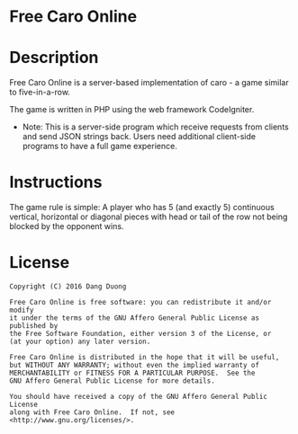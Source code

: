 # Free Caro Online

# Description

Free Caro Online is a server-based implementation of caro - a game similar to five-in-a-row.

The game is written in PHP using the web framework CodeIgniter.

* Note: This is a server-side program which receive requests from clients and send JSON strings back. Users need additional client-side programs to have a full game experience.

# Instructions

The game rule is simple: A player who has 5 (and exactly 5) continuous vertical, horizontal or diagonal pieces with head or tail of the row not being blocked by the opponent wins.

# License

    Copyright (C) 2016 Dang Duong

    Free Caro Online is free software: you can redistribute it and/or modify
    it under the terms of the GNU Affero General Public License as published by
    the Free Software Foundation, either version 3 of the License, or
    (at your option) any later version.

    Free Caro Online is distributed in the hope that it will be useful,
    but WITHOUT ANY WARRANTY; without even the implied warranty of
    MERCHANTABILITY or FITNESS FOR A PARTICULAR PURPOSE.  See the
    GNU Affero General Public License for more details.

    You should have received a copy of the GNU Affero General Public License
    along with Free Caro Online.  If not, see <http://www.gnu.org/licenses/>.

